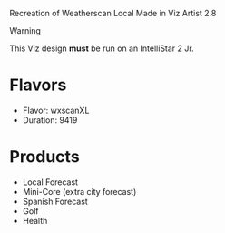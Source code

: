 
Recreation of Weatherscan Local Made in Viz Artist 2.8


>[!WARNING]
> This Viz design **must** be run on an IntelliStar 2 Jr.


# Flavors

- Flavor: wxscanXL
- Duration: 9419


# Products

- Local Forecast
- Mini-Core (extra city forecast)
- Spanish Forecast
- Golf 
- Health

